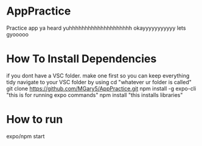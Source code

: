 # AppPractice
Practice app ya heard yuhhhhhhhhhhhhhhhhhhhh okayyyyyyyyyyy lets gyooooo

# How To Install Dependencies
if you dont have a VSC folder. make one first so you can keep everything tidy
navigate to your VSC folder by using cd "whatever ur folder is called"
git clone https://github.com/MGary5/AppPractice.git
npm install -g expo-cli "this is for running expo commands"
npm install "this installs libraries"

# How to run
expo/npm start
